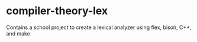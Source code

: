 # compiler-theory-lex
Contains a school project to create a lexical analyzer using flex, bison, C++, and make
